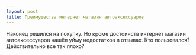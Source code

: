 ```yaml
---
layout: post 
title: Преимущества интернет магазин автоаксессуаров 
--- 
```

Наконец решился на покупку. Но кроме достоинств интернет магазин автоаксессуаров нашёл уйму недостатков в отзывах. Кто пользовался? Действительно все так плохо?